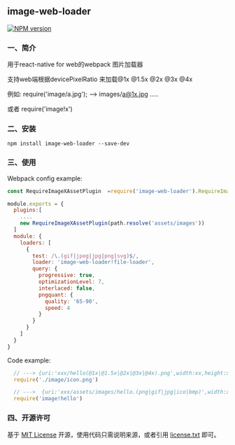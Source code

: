 ## image-web-loader

[![NPM version][npm-image]][npm-url]

### 一、简介

用于react-native for web的webpack 图片加载器

支持web端根据devicePixelRatio 来加载@1x @1.5x @2x @3x @4x

例如: require('image/a.jpg'); --> images/a@1x.jpg  .....

或者  require('image!x')

### 二、安装

    npm install image-web-loader --save-dev
    
     
### 三、使用

Webpack config example:
```js
const RequireImageXAssetPlugin  =require('image-web-loader').RequireImageXAssetPlugin;

module.exports = {
  plugins:[
    ....
    new RequireImageXAssetPlugin(path.resolve('assets/images'))
  ]
  module: {
    loaders: [
      {
        test: /\.(gif|jpeg|jpg|png|svg)$/,
        loader: 'image-web-loader!file-loader',
        query: {
          progressive: true,
          optimizationLevel: 7,
          interlaced: false,
          pngquant: {
            quality: '65-90',
            speed: 4
          }
        }
      }
    ]
  }
}
```

Code example:

```js
  // ---> {uri:'xxx/hello(@1x|@1.5x|@2x|@3x|@4x).png',width:xx,height:xx}
  require('./image/icon.png')  

  // --->  {uri:'xxx/assets/images/hello.(png|gif|jpg|ico|bmp)',width:xx,height:xx}
  require('image!hello')  
```

### 四、开源许可
基于 [MIT License](http://zh.wikipedia.org/wiki/MIT_License) 开源，使用代码只需说明来源，或者引用 [license.txt](https://github.com/sofish/typo.css/blob/master/license.txt) 即可。


[npm-url]: https://www.npmjs.com/package/image-web-loader
[npm-image]: https://img.shields.io/npm/v/image-web-loader.svg
